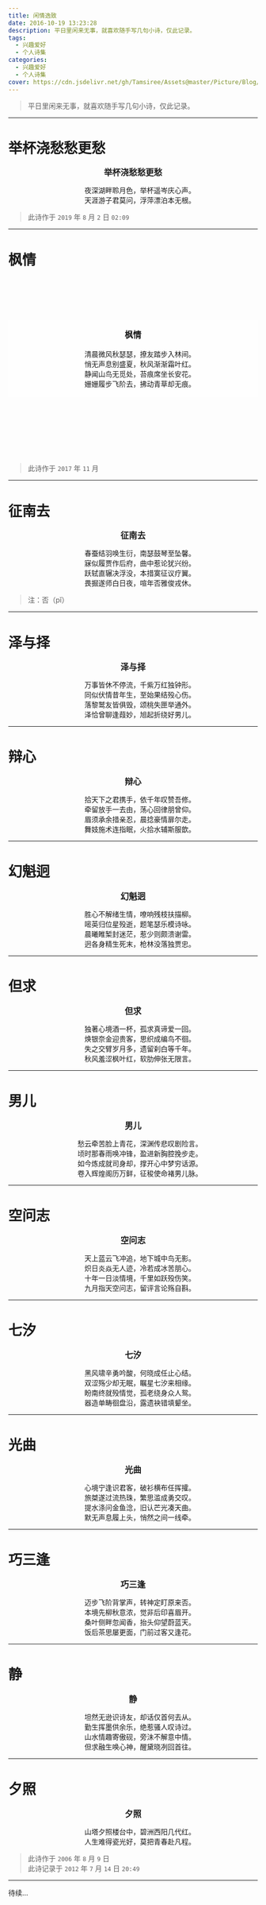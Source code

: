 ```yaml
---
title: 闲情逸致
date: 2016-10-19 13:23:28
description: 平日里闲来无事，就喜欢随手写几句小诗，仅此记录。
tags:
  - 兴趣爱好
  - 个人诗集
categories:
  - 兴趣爱好
  - 个人诗集
cover: https://cdn.jsdelivr.net/gh/Tamsiree/Assets@master/Picture/Blog/Cover/t01393d8a9c8dcf9dff.jpg
---
```


> 平日里闲来无事，就喜欢随手写几句小诗，仅此记录。

---

# 举杯浇愁愁更愁

<big><b><center>举杯浇愁愁更愁</center></b></big>

<center>
　　夜深湖畔聆月色，举杯遥岑庆心声。<br>
　　天涯游子君莫问，浮萍漂泊本无根。<br>
</center>

> 此诗作于 `2019` 年 `8` 月 `2` 日 `02:09`

---

# 枫情

[](http://m.qpic.cn/psb?/88ce3193-dbb7-41df-9ee7-ca6de3334869/QVVdo.afy1uEZ6CdzPSeWpazIxxrKHrEgxzC.CsPkyM!/b/dPIAAAAAAAAA&bo=oAU4BAAAAAARN5k!&rf=viewer_4)

<div style="background: url('https://cdn.jsdelivr.net/gh/Tamsiree/Assets@master/Picture/Blog/Cover/wallhaven-qd7vel.jpg') ;background-size: cover; ">
<br>
<br>
<br>
<br>
<br>

<center style="background: #ffffffaa">
<br>
<big><b><center>枫情</center></b></big>
<br>
<center >
　　清晨微风秋瑟瑟，撩友踏步入林间。<br>
　　悄无声息别盛夏，秋风渐渐霜叶红。<br>
　　静闻山鸟无觅处，苔痕席坐长安花。<br>
　　姗姗履步飞阶去，拂动青草却无痕。<br>
</center>
<br>
</center>
<br>
<br>
<br>
<br>
<br>
</div>

　　  

> 此诗作于 `2017` 年 `11` 月

---

# 征南去

<big><b><center>征南去</center></b></big>

<center>
　　春蚕结羽唤生衍，南瑟鼓琴至坠馨。<br>
　　寐似履贾作后府，曲中惹论犹兴纷。<br>
　　跃轼直辗决浮没，本措寞征议疗翼。<br>
　　畏掘遂师白日夜，喧年否雅俊戎休。<br>
</center>

> 注：否（pǐ）

---

# 泽与择

<big><b><center>泽与择</center></b></big>

<center>
　　万事皆休不停流，千紫万红独钟形。<br>
　　同似伏情昔年生，至始果结殁心伤。<br>
　　落黎鹫友皆俱毁，颂桃失匣举通外。<br>
　　泽恰曾聊逢葭妙，旭起折绕好男儿。<br>
</center>

---

# 辩心

<big><b><center>辩心</center></b></big>

<center>
　　拾天下之君携手，依千年叹赞吾修。<br>
　　牵留放手一去由，荡心回律朋曾仰。<br>
　　眉须承余措亲忍，晨捻豪情扉尔走。<br>
　　舞妓施术连指眠，火拾水辅斯服歆。<br>
</center>

---

# 幻魁迥

<big><b><center>幻魁迥</center></b></big>

<center>
　　胜心不解绪生情，嘹响残枝扶描柳。<br>
　　嘧英归位星殁逝，题笔瑟乐模诗咏。<br>
　　晨曦睢椠封迷茫，惹少则颇溃谢雷。<br>
　　迥各身精生死末，枪林没落独贾忠。<br>
</center>

---

# 但求

<big><b><center>但求</center></b></big>

<center>
　　独著心境酒一杯，孤求真谛爱一回。<br>
　　焕银奈金迎贵客，思织成编鸟不徊。<br>
　　失之交臂岁月多，遗留刹白等千年。<br>
　　秋风羞涩枫叶红，软肋伸张无限言。<br>
</center>

---

# 男儿

<big><b><center>男儿</center></b></big>

<center>
　　愁云牵苦脸上青花，深渊传悲叹剧险言。<br>
　　顷时那春雨唤冲锋，盈进新胸腔挽步走。<br>
　　如今炼成就司身却，撑开心中梦穷话源。<br>
　　卷入辉煌阁历万鲜，征稄使命褚男儿脉。<br>
</center>

---

# 空问志

<big><b><center>空问志</center></b></big>

<center>
　　天上蓝云飞冲追，地下城中鸟无影。<br>
　　炽日炎焱无人迹，冷若成冰苦朋心。<br>
　　十年一日淡情境，千里如跃殁伤笑。<br>
　　九月指天空问志，留评言论殇自斟。<br>
</center>

---

# 七汐

<big><b><center>七汐</center></b></big>

<center>
　　黑风啸辛勇吟酸，何晓成任止心结。<br>
　　双涩殇少却无眠，瞩星七汐来相缘。<br>
　　盼南终就殁情觉，孤老绕身众人鸳。<br>
　　器造单畴徊盘沿，露遗袂错填颦坐。<br>
</center>

---

# 光曲

<big><b><center>光曲</center></b></big>

<center>
　　心境宁逢识君客，破衫横布任挥攉。<br>
　　旅桀遂过流热珠，繁思滥成勇交叹。<br>
　　提水涤问金鱼淰，旧认芒光凑天曲。<br>
　　默无声息履上头，悄然之间一线牵。<br>
</center>

---

# 巧三逢

<big><b><center>巧三逢</center></b></big>

<center>
　　迈步飞阶背掌声，转神定盯原来否。<br>
　　本境先柳秋意浓，觉非后印喜眉开。<br>
　　桑叶侧畔忽闻香，抬头仰望蔚蓝天。<br>
　　饭后茶思屡更面，门前过客又逢花。<br>
</center>

---

# 静

<big><b><center>静</center></b></big>

<center>
　　坦然无逊识诗友，却话仅首何去从。<br>
　　勤生挥墨供余乐，绝惹骚人叹诗过。<br>
　　山水情趣寄傲砚，旁沬不解意中情。<br>
　　但求融生唤心神，醒黛晓冽回首往。<br>
</center>

---

# 夕照

<big><b><center>夕照</center></b></big>

<center>
　　山塔夕照楼台中，碧洲西阳几代红。<br>
　　人生难得瓷光好，莫把青春赴凡程。<br>
</center>

> 此诗作于 `2006` 年 `8` 月 `9` 日  
> 此诗记录于 `2012` 年 `7` 月 `14` 日 `20:49`  

---
待续...